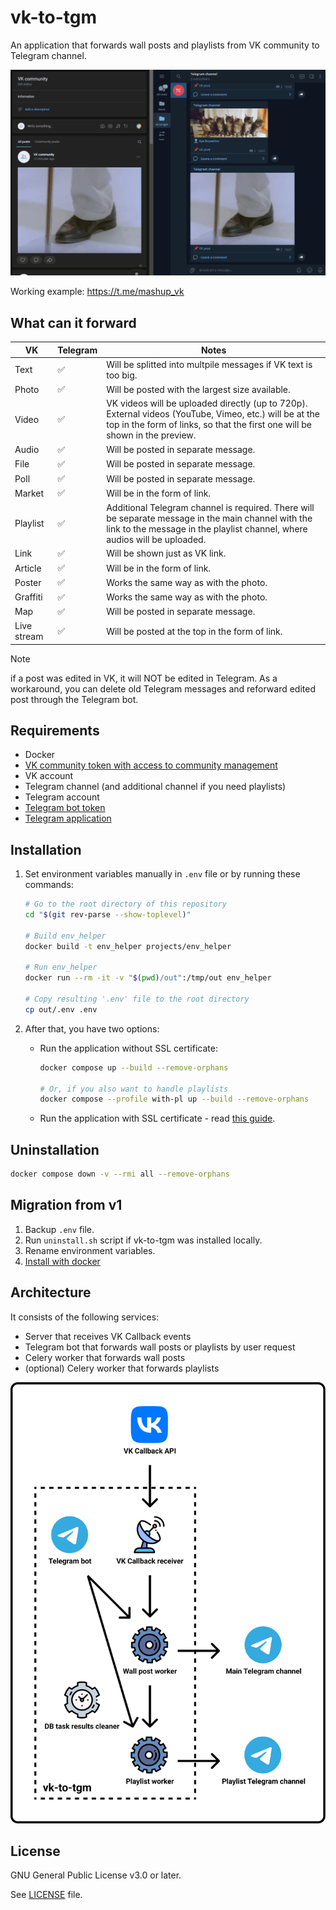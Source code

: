 # vk-to-tgm

An application that forwards wall posts and playlists from VK community to Telegram channel.

![vtt_example](assets/vtt_example.gif)

Working example: <https://t.me/mashup_vk>

## What can it forward

| VK          | Telegram | Notes                                                                                                                                                                                 |
|-------------|----------|---------------------------------------------------------------------------------------------------------------------------------------------------------------------------------------|
| Text        | ✅        | Will be splitted into multpile messages if VK text is too big.                                                                                                                        |
| Photo       | ✅        | Will be posted with the largest size available.                                                                                                                                       |
| Video       | ✅        | VK videos will be uploaded directly (up to 720p). External videos (YouTube, Vimeo, etc.) will be at the top in the form of links, so that the first one will be shown in the preview. |
| Audio       | ✅        | Will be posted in separate message.                                                                                                                                                   |
| File        | ✅        | Will be posted in separate message.                                                                                                                                                   |
| Poll        | ✅        | Will be posted in separate message.                                                                                                                                                   |
| Market      | ✅        | Will be in the form of link.                                                                                                                                                          |
| Playlist    | ✅        | Additional Telegram channel is required. There will be separate message in the main channel with the link to the message in the playlist channel, where audios will be uploaded.      |
| Link        | ✅        | Will be shown just as VK link.                                                                                                                                                        |
| Article     | ✅        | Will be in the form of link.                                                                                                                                                          |
| Poster      | ✅        | Works the same way as with the photo.                                                                                                                                                 |
| Graffiti    | ✅        | Works the same way as with the photo.                                                                                                                                                 |
| Map         | ✅        | Will be posted in separate message.                                                                                                                                                   |
| Live stream | ✅        | Will be posted at the top in the form of link.                                                                                                                                        |

> [!NOTE]
> if a post was edited in VK, it will NOT be edited in Telegram. As a workaround, you can delete old Telegram messages and reforward edited post through the Telegram bot.

## Requirements

- Docker
- [VK community token with access to community management](https://vk.com/dev/access_token)
- VK account
- Telegram channel (and additional channel if you need playlists)
- Telegram account
- [Telegram bot token](https://core.telegram.org/bots#3-how-do-i-create-a-bot)
- [Telegram application](https://core.telegram.org/api/obtaining_api_id)

## Installation

1. Set environment variables manually in `.env` file or by running these commands:

    ```sh
    # Go to the root directory of this repository
    cd "$(git rev-parse --show-toplevel)"

    # Build env_helper
    docker build -t env_helper projects/env_helper

    # Run env_helper
    docker run --rm -it -v "$(pwd)/out":/tmp/out env_helper

    # Copy resulting '.env' file to the root directory
    cp out/.env .env
    ```

2. After that, you have two options:
   - Run the application without SSL certificate:

        ```sh
        docker compose up --build --remove-orphans

        # Or, if you also want to handle playlists
        docker compose --profile with-pl up --build --remove-orphans
        ```

   - Run the application with SSL certificate - read [this guide](SSL.md).

## Uninstallation

```sh
docker compose down -v --rmi all --remove-orphans
```

## Migration from v1

1. Backup `.env` file.
2. Run `uninstall.sh` script if vk-to-tgm was installed locally.
3. Rename environment variables.
4. [Install with docker](#installation)

## Architecture

It consists of the following services:

- Server that receives VK Callback events
- Telegram bot that forwards wall posts or playlists by user request
- Celery worker that forwards wall posts
- (optional) Celery worker that forwards playlists

![vtt_schema](assets/vtt_schema.png)

## License

GNU General Public License v3.0 or later.

See [LICENSE](LICENSE) file.
